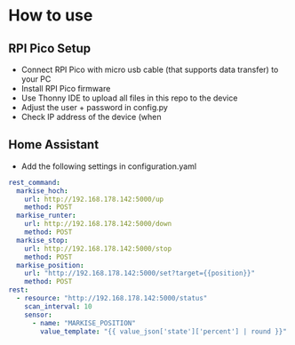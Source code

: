 # How to use
## RPI Pico Setup
- Connect RPI Pico with micro usb cable (that supports data transfer) to your PC
- Install RPI Pico firmware
- Use Thonny IDE to upload all files in this repo to the device
- Adjust the user + password in config.py
- Check IP address of the device (when

## Home Assistant
- Add the following settings in configuration.yaml
```yaml
rest_command:
  markise_hoch:
    url: http://192.168.178.142:5000/up
    method: POST
  markise_runter:
    url: http://192.168.178.142:5000/down
    method: POST
  markise_stop:
    url: http://192.168.178.142:5000/stop
    method: POST
  markise_position:
    url: "http://192.168.178.142:5000/set?target={{position}}"
    method: POST
rest:
  - resource: "http://192.168.178.142:5000/status"
    scan_interval: 10
    sensor:
      - name: "MARKISE_POSITION"
        value_template: "{{ value_json['state']['percent'] | round }}"
```
